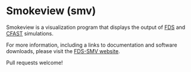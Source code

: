 # Smokeview (smv)

Smokeview is a visualization program that displays the output of [FDS](https://github.com/firemodels/fds) and [CFAST](https://github.com/firemodels/cfast) simulations.

For more information, including a links to documentation and software downloads, please visit the [FDS-SMV website](https://pages.nist.gov/fds-smv/).

Pull requests welcome!
